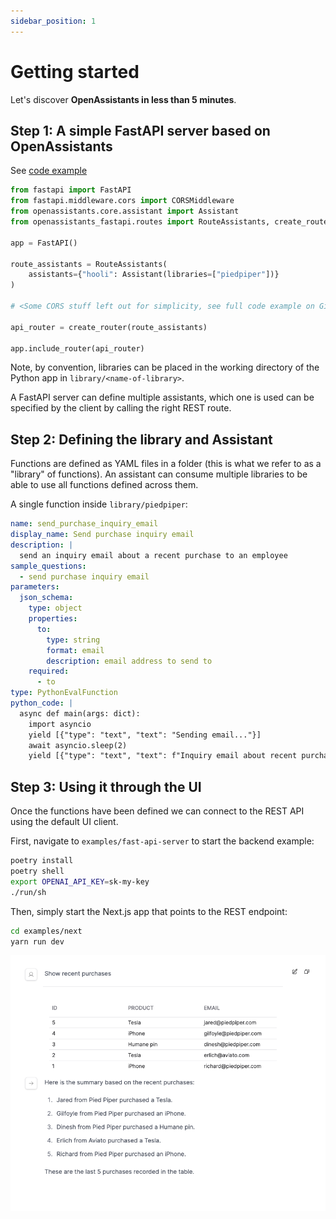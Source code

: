 ```yaml
---
sidebar_position: 1
---
```


# Getting started

Let's discover **OpenAssistants in less than 5 minutes**.

## Step 1: A simple FastAPI server based on OpenAssistants

See [code example](https://github.com/definitive-io/openassistants/blob/main/examples/fast-api-server/fast_api_server/main.py)

```python
from fastapi import FastAPI
from fastapi.middleware.cors import CORSMiddleware
from openassistants.core.assistant import Assistant
from openassistants_fastapi.routes import RouteAssistants, create_router

app = FastAPI()

route_assistants = RouteAssistants(
    assistants={"hooli": Assistant(libraries=["piedpiper"])}
)

# <Some CORS stuff left out for simplicity, see full code example on GitHub>

api_router = create_router(route_assistants)

app.include_router(api_router)
```

Note, by convention, libraries can be placed in the working directory of the Python app in `library/<name-of-library>`.

A FastAPI server can define multiple assistants, which one is used can be specified by the client by calling the right REST route.

## Step 2: Defining the library and Assistant

Functions are defined as YAML files in a folder (this is what we refer to as a "library" of functions). An assistant can consume multiple libraries to be able to use all functions defined across them.

A single function inside `library/piedpiper`:

```yaml
name: send_purchase_inquiry_email
display_name: Send purchase inquiry email
description: |
  send an inquiry email about a recent purchase to an employee
sample_questions:
  - send purchase inquiry email
parameters:
  json_schema:
    type: object
    properties:
      to:
        type: string
        format: email
        description: email address to send to
    required:
      - to
type: PythonEvalFunction
python_code: |
  async def main(args: dict):
    import asyncio
    yield [{"type": "text", "text": "Sending email..."}]
    await asyncio.sleep(2)
    yield [{"type": "text", "text": f"Inquiry email about recent purchase sent to: {args.get('to')}"}]
```

## Step 3: Using it through the UI

Once the functions have been defined we can connect to the REST API using the default UI client.

First, navigate to `examples/fast-api-server` to start the backend example:

```bash
poetry install
poetry shell
export OPENAI_API_KEY=sk-my-key
./run/sh
```

Then, simply start the Next.js app that points to the REST endpoint:

```bash
cd examples/next
yarn run dev
```

![UI](/img/openassistants.png)
